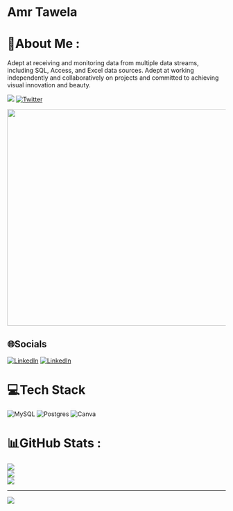 # Amr Tawela
# 💫About Me :
Adept at receiving and monitoring data from multiple data streams, including SQL, Access, and Excel data sources. Adept at working independently and collaboratively on projects and committed to achieving visual innovation and beauty.

![](https://www.freecodecamp.org/news/content/images/size/w2000/2022/05/luke-chesser-JKUTrJ4vK00-unsplash.jpg)
[![Twitter](https://img.shields.io/twitter/url?style=social)](https://twitter.com/intent/tweet?text=Wow:&url=https%3A%2F%2Flogos-world.net%2Fwp-content%2Fuploads%2F2022%2F02%2FPower-BI-Logo.png)

<img src="https://imgs.developpaper.com/imgs/3589097457-619f464ee668a_fix732.png" width="600" height="500" />


## 🌐Socials
[![LinkedIn](https://img.shields.io/badge/LinkedIn-%230077B5.svg?logo=linkedin&logoColor=white)](https://linkedin.com/in/https://www.linkedin.com/in/amr-tawela/) 
[![LinkedIn](https://img.shields.io/twitter/url?color=yellow&label=Power%20BI&logo=iosjldfl&logoColor=dsfsfd&style=plastic&url=https%3A%2F%2Fpowerbi.microsoft.com%2Fen-us%2F)](https://linkedin.com/in/https://www.linkedin.com/in/amr-tawela/) 

# 💻Tech Stack
![MySQL](https://img.shields.io/badge/mysql-%2300f.svg?style=for-the-badge&logo=mysql&logoColor=white) ![Postgres](https://img.shields.io/badge/postgres-%23316192.svg?style=for-the-badge&logo=postgresql&logoColor=white) ![Canva](https://img.shields.io/badge/Canva-%2300C4CC.svg?style=for-the-badge&logo=Canva&logoColor=white)

# 📊GitHub Stats :
![](https://github-readme-stats.vercel.app/api?username=Amr-Tawela&theme=radical&hide_border=false&include_all_commits=true&count_private=true)<br/>
![](https://github-readme-streak-stats.herokuapp.com/?user=Amr-Tawela&theme=radical&hide_border=false)<br/>
![](https://github-readme-stats.vercel.app/api/top-langs/?username=Amr-Tawela&theme=radical&hide_border=false&include_all_commits=true&count_private=true&layout=compact)


---
[![](https://visitcount.itsvg.in/api?id=Amr-Tawela&icon=0&color=0)](https://visitcount.itsvg.in)
